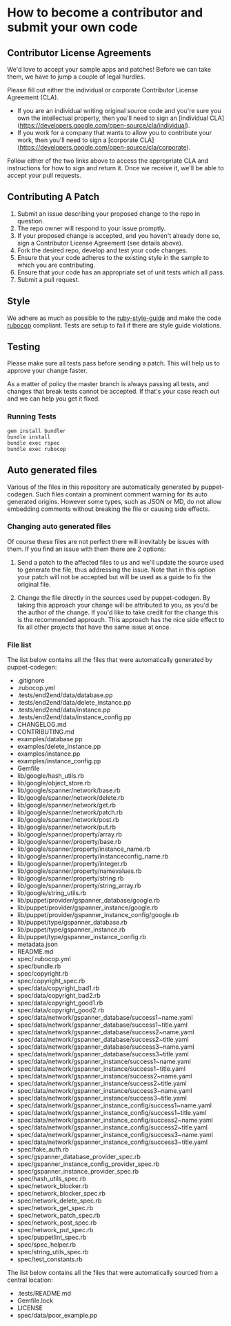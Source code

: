 # How to become a contributor and submit your own code

## Contributor License Agreements

We'd love to accept your sample apps and patches! Before we can take them, we
have to jump a couple of legal hurdles.

Please fill out either the individual or corporate Contributor License
Agreement (CLA).

  * If you are an individual writing original source code and you're sure you
    own the intellectual property, then you'll need to sign an [individual CLA]
    (https://developers.google.com/open-source/cla/individual).
  * If you work for a company that wants to allow you to contribute your work,
    then you'll need to sign a [corporate CLA]
    (https://developers.google.com/open-source/cla/corporate).

Follow either of the two links above to access the appropriate CLA and
instructions for how to sign and return it. Once we receive it, we'll
be able to accept your pull requests.

## Contributing A Patch

1. Submit an issue describing your proposed change to the repo in question.
1. The repo owner will respond to your issue promptly.
1. If your proposed change is accepted, and you haven't already done so, sign a
   Contributor License Agreement (see details above).
1. Fork the desired repo, develop and test your code changes.
1. Ensure that your code adheres to the existing style in the sample to which
   you are contributing.
1. Ensure that your code has an appropriate set of unit tests which all pass.
1. Submit a pull request.

## Style

We adhere as much as possible to the [ruby-style-guide][] and make the code
[rubocop][] compliant. Tests are setup to fail if there are style guide
violations.

## Testing

Please make sure all tests pass before sending a patch. This will help us to
approve your change faster.

As a matter of policy the master branch is always passing all tests, and changes
that break tests cannot be accepted. If that's your case reach out and we can
help you get it fixed.

### Running Tests

```
gem install bundler
bundle install
bundle exec rspec
bundle exec rubocop
```

## Auto generated files

Various of the files in this repository are automatically generated by
puppet-codegen. Such files contain a prominent comment warning for its
auto generated origins. However some types, such as JSON or MD, do not allow
embedding comments without breaking the file or causing side effects.

### Changing auto generated files

Of course these files are not perfect there will inevitably be issues with them.
If you find an issue with them there are 2 options:

1. Send a patch to the affected files to us and we'll update the source used to
   generate the file, thus addressing the issue. Note that in this option your
   patch will not be accepted but will be used as a guide to fix the original
   file.

2. Change the file directly in the sources used by puppet-codegen. By taking
   this approach your change will be attributed to you, as you'd be the author
   of the change. If you'd like to take credit for the change this is the
   recommended approach. This approach has the nice side effect to fix all other
   projects that have the same issue at once.

### File list

The list below contains all the files that were automatically generated by
puppet-codegen:

  * .gitignore
  * .rubocop.yml
  * .tests/end2end/data/database.pp
  * .tests/end2end/data/delete_instance.pp
  * .tests/end2end/data/instance.pp
  * .tests/end2end/data/instance_config.pp
  * CHANGELOG.md
  * CONTRIBUTING.md
  * examples/database.pp
  * examples/delete_instance.pp
  * examples/instance.pp
  * examples/instance_config.pp
  * Gemfile
  * lib/google/hash_utils.rb
  * lib/google/object_store.rb
  * lib/google/spanner/network/base.rb
  * lib/google/spanner/network/delete.rb
  * lib/google/spanner/network/get.rb
  * lib/google/spanner/network/patch.rb
  * lib/google/spanner/network/post.rb
  * lib/google/spanner/network/put.rb
  * lib/google/spanner/property/array.rb
  * lib/google/spanner/property/base.rb
  * lib/google/spanner/property/instance_name.rb
  * lib/google/spanner/property/instanceconfig_name.rb
  * lib/google/spanner/property/integer.rb
  * lib/google/spanner/property/namevalues.rb
  * lib/google/spanner/property/string.rb
  * lib/google/spanner/property/string_array.rb
  * lib/google/string_utils.rb
  * lib/puppet/provider/gspanner_database/google.rb
  * lib/puppet/provider/gspanner_instance/google.rb
  * lib/puppet/provider/gspanner_instance_config/google.rb
  * lib/puppet/type/gspanner_database.rb
  * lib/puppet/type/gspanner_instance.rb
  * lib/puppet/type/gspanner_instance_config.rb
  * metadata.json
  * README.md
  * spec/.rubocop.yml
  * spec/bundle.rb
  * spec/copyright.rb
  * spec/copyright_spec.rb
  * spec/data/copyright_bad1.rb
  * spec/data/copyright_bad2.rb
  * spec/data/copyright_good1.rb
  * spec/data/copyright_good2.rb
  * spec/data/network/gspanner_database/success1~name.yaml
  * spec/data/network/gspanner_database/success1~title.yaml
  * spec/data/network/gspanner_database/success2~name.yaml
  * spec/data/network/gspanner_database/success2~title.yaml
  * spec/data/network/gspanner_database/success3~name.yaml
  * spec/data/network/gspanner_database/success3~title.yaml
  * spec/data/network/gspanner_instance/success1~name.yaml
  * spec/data/network/gspanner_instance/success1~title.yaml
  * spec/data/network/gspanner_instance/success2~name.yaml
  * spec/data/network/gspanner_instance/success2~title.yaml
  * spec/data/network/gspanner_instance/success3~name.yaml
  * spec/data/network/gspanner_instance/success3~title.yaml
  * spec/data/network/gspanner_instance_config/success1~name.yaml
  * spec/data/network/gspanner_instance_config/success1~title.yaml
  * spec/data/network/gspanner_instance_config/success2~name.yaml
  * spec/data/network/gspanner_instance_config/success2~title.yaml
  * spec/data/network/gspanner_instance_config/success3~name.yaml
  * spec/data/network/gspanner_instance_config/success3~title.yaml
  * spec/fake_auth.rb
  * spec/gspanner_database_provider_spec.rb
  * spec/gspanner_instance_config_provider_spec.rb
  * spec/gspanner_instance_provider_spec.rb
  * spec/hash_utils_spec.rb
  * spec/network_blocker.rb
  * spec/network_blocker_spec.rb
  * spec/network_delete_spec.rb
  * spec/network_get_spec.rb
  * spec/network_patch_spec.rb
  * spec/network_post_spec.rb
  * spec/network_put_spec.rb
  * spec/puppetlint_spec.rb
  * spec/spec_helper.rb
  * spec/string_utils_spec.rb
  * spec/test_constants.rb

The list below contains all the files that were automatically sourced from a
central location:

  * .tests/README.md
  * Gemfile.lock
  * LICENSE
  * spec/data/poor_example.pp

[ruby-style-guide]: https://github.com/bbatsov/ruby-style-guide
[rubocop]: https://rubocop.readthedocs.io/en/latest/
